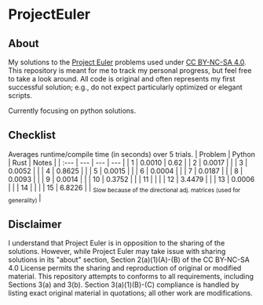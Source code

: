 # ProjectEuler

## About

My solutions to the [Project Euler](https://projecteuler.net/) problems used under [CC BY-NC-SA 4.0](https://creativecommons.org/licenses/by-nc-sa/4.0/). This repository is meant for me to track my personal progress, but feel free to take a look around. All code is original and often represents my first successful solution; e.g., do not expect particularly optimized or elegant scripts.

Currently focusing on python solutions.

## Checklist

Averages runtime/compile time (in seconds) over 5 trials.
| Problem | Python | Rust | Notes |
| :--- | --- | --- | --- |
| 1 | 0.0010 | 0.62 |
| 2 | 0.0017 | |
| 3 | 0.0052 | |
| 4 | 0.8625 | |
| 5 | 0.0015 | |
| 6 | 0.0004 | |
| 7 | 0.0187 | |
| 8 | 0.0093 | |
| 9 | 0.0014 | |
| 10 | 0.3752 | |
| 11 | | |
| 12 | 3.4479 | |
| 13 | 0.0006 | |
| 14 | | |
| 15 | 6.8226 | | <sub> Slow because of the directional adj. matrices (used for generality) </sub> |


## Disclaimer

I understand that Project Euler is in opposition to the sharing of the solutions. However, while Project Euler may take issue with sharing solutions in its "about" section, Section 2(a)(1)(A)-(B) of the CC BY-NC-SA 4.0 License permits the sharing and reproduction of original or modified material. This repository attempts to conforms to all requirements, including Sections 3(a) and 3(b). Section 3(a)(1)(B)-(C) compliance is handled by listing exact original material in quotations; all other work are modifications.
